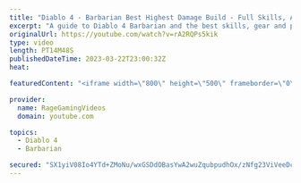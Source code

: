 ```yaml
---
title: "Diablo 4 - Barbarian Best Highest Damage Build - Full Skills, Armor & Weapons Guide - Tips & Tricks!"
excerpt: "A guide to Diablo 4 Barbarian and the best skills, gear and playstyle! Enjoy! Support us on Patreon: http://bit.ly/1FUac4S Hunters ..."
originalUrl: https://youtube.com/watch?v=rA2RQPs5kik
type: video
length: PT14M48S
publishedDateTime: 2023-03-22T23:00:32Z
heat: 

featuredContent: "<iframe width=\"800\" height=\"500\" frameborder=\"0\" src=\"https://www.youtube.com/embed/rA2RQPs5kik\" allow=\"accelerometer; autoplay; encrypted-media; gyroscope; picture-in-picture\" allowfullscreen></iframe>"

provider:
  name: RageGamingVideos
  domain: youtube.com

topics:
  - Diablo 4
  - Barbarian

secured: "SX1yiV08Io4YTd+ZMoNu/wxGSDdOBasYwA2wuZqubpudhOx/zNfg23ViVeeDc0125z3oRIl6VyNw5La4UwhkrF14x60rXF0k9g1liruC/qBP5gQiGPv46pTeYxBle7VdgartMh8n+Zu6p0ga86/rC51yJAcXsvZ6qjumUY9BXG6anz7uU2NMpyfYH7N47wuGAFX8oDTGUUGdYs1Kh4TY3I175ewQKjQnKcdLYO5a+vCzQiT1HS2dp/gl2q2O43wk1Zs2dUfWJ1LolMDuhSUqWzAv7ZwtmTna01yzojofe5gg0+CNG7Koo+K2W0w3NLESa7X5se8wY2FDlJM8kOsU8/Ueqw/hOE51sVf6S+6PWxN8Tb1S3jm6ge2ddDQS/pRlzdFInoNRPB1tBdU5iDH7qH0yfba3LcCqRidiUicK7sc=;fBYAYd5wh7Smum6CcmVB6g=="
---
```


